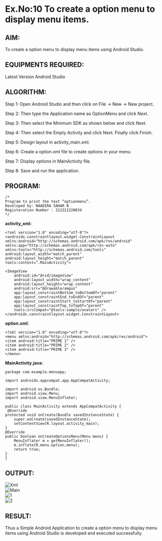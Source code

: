 # Ex.No:10 To create a option menu to display menu items.


## AIM:

To create a option menu to display menu items using Android Studio.

## EQUIPMENTS REQUIRED:

Latest Version Android Studio

## ALGORITHM:
Step 1: Open Android Studio and then click on File -> New -> New project.

Step 2: Then type the Application name as OptionMenu and click Next.

Step 3: Then select the Minimum SDK as shown below and click Next.

Step 4: Then select the Empty Activity and click Next. Finally click Finish.

Step 5: Design layout in activity_main.xml.

Step 6: Create a option.xml file to create options in your menu.

Step 7: Display options in MainActivity file.

Step 8: Save and run the application.

## PROGRAM:
```
/*
Program to print the text “optionmenu”.
Developed by: NAADIRA SAHAR N
Registeration Number : 212221220034
*/
```
**activity_xml:**

    <?xml version="1.0" encoding="utf-8"?>
    <androidx.constraintlayout.widget.ConstraintLayout xmlns:android="http://schemas.android.com/apk/res/android"
    xmlns:app="http://schemas.android.com/apk/res-auto"
    xmlns:tools="http://schemas.android.com/tools"
    android:layout_width="match_parent"
    android:layout_height="match_parent"
    tools:context=".MainActivity">

    <ImageView
        android:id="@+id/imageView"
        android:layout_width="wrap_content"
        android:layout_height="wrap_content"
        android:src="@drawable/amgus"
        app:layout_constraintBottom_toBottomOf="parent"
        app:layout_constraintEnd_toEndOf="parent"
        app:layout_constraintStart_toStartOf="parent"
        app:layout_constraintTop_toTopOf="parent"
        tools:srcCompat="@tools:sample/avatars" />
    </androidx.constraintlayout.widget.ConstraintLayout>
    
**option.xml:**

    <?xml version="1.0" encoding="utf-8"?>
    <menu xmlns:android="http://schemas.android.com/apk/res/android">
    <item android:title="PRIME 1" />
    <item android:title="PRIME 2" />
    <item android:title="PRIME 3" />
    </menu>
**MainActivity.java:**

    package com.example.menuapp;

    import androidx.appcompat.app.AppCompatActivity;

    import android.os.Bundle;
    import android.view.Menu;
    import android.view.MenuInflater;

    public class MainActivity extends AppCompatActivity {
     @Override
    protected void onCreate(Bundle savedInstanceState) {
        super.onCreate(savedInstanceState);
        setContentView(R.layout.activity_main);
    }
    @Override
    public boolean onCreateOptionsMenu(Menu menu) {
        MenuInflater m = getMenuInflater();
        m.inflate(R.menu.option,menu);
        return true;
    }
    }


## OUTPUT:
![Xml](https://github.com/HariHaranLK/Mobile-Application-Development/assets/132996089/b7cc1ff6-2b96-469d-aa49-e1d5a95295ca) <br>
![Main](https://github.com/HariHaranLK/Mobile-Application-Development/assets/132996089/25badaf2-006c-4716-a599-cb60479fedf8) <br>
![1](https://github.com/HariHaranLK/Mobile-Application-Development/assets/132996089/22986e9f-d347-47d1-84f9-f18af2edf0f7) <br>
![2](https://github.com/HariHaranLK/Mobile-Application-Development/assets/132996089/bfa5a2cf-ab10-4fa3-baf9-209bb4399137) <br>



## RESULT:
Thus a Simple Android Application to create a option menu to display menu items using Android Studio is developed and executed successfully.


